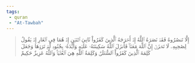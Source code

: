 ```yaml
---
tags: 
 - quran 
 - "At-Tawbah"
---
```


> إِلَّا تَنصُرُوهُ فَقَدۡ نَصَرَهُ ٱللَّهُ إِذۡ أَخۡرَجَهُ ٱلَّذِينَ كَفَرُواْ ثَانِيَ ٱثۡنَيۡنِ إِذۡ هُمَا فِي ٱلۡغَارِ إِذۡ يَقُولُ لِصَٰحِبِهِۦ لَا تَحۡزَنۡ إِنَّ ٱللَّهَ مَعَنَاۖ فَأَنزَلَ ٱللَّهُ سَكِينَتَهُۥ عَلَيۡهِ وَأَيَّدَهُۥ بِجُنُودٖ لَّمۡ تَرَوۡهَا وَجَعَلَ كَلِمَةَ ٱلَّذِينَ كَفَرُواْ ٱلسُّفۡلَىٰۗ وَكَلِمَةُ ٱللَّهِ هِيَ ٱلۡعُلۡيَاۗ وَٱللَّهُ عَزِيزٌ حَكِيمٌ
